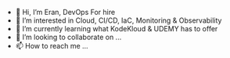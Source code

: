 - 👋 Hi, I’m Eran, DevOps For hire
- 👀 I’m interested in Cloud, CI/CD, IaC, Monitoring & Observability
- 🌱 I’m currently learning what KodeKloud & UDEMY has to offer
- 💞️ I’m looking to collaborate on ...
- 📫 How to reach me ...

<!---
eran132/eran132 is a ✨ special ✨ repository because its `README.md` (this file) appears on your GitHub profile.
You can click the Preview link to take a look at your changes.
--->
